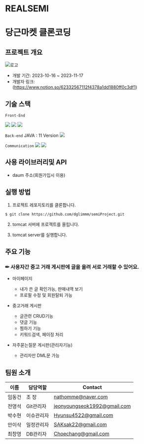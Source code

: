 # REALSEMI
# 당근마켓 클론코딩

## 프로젝트 개요

![로고](src/main/webapp/resources/images/img/dang.jpg)

- 개발 기간: 2023-10-16 ~ 2023-11-17
- 개발자 링크: (https://www.notion.so/62332567112f4378a1dd1880ff0c3df1)

## 기술 스택
`Front-End` 

<img src="https://img.shields.io/badge/javascript-000000?style=flat-square&logo=javascript&logoColor=#F7DF1E"/>
<img src="https://img.shields.io/badge/html5-000000?style=flat-square&logo=html5&logoColor=#E34F26"/>
<img src="https://img.shields.io/badge/css3-000000?style=flat-square&logo=css3&logoColor=#1572B6"/>



`Back-end`
JAVA : 11 Version
<img src="https://img.shields.io/badge/oracle-4479A1?style=flat-square&logo=oracle&logoColor=#F80000">

`Communication`
<img src="https://img.shields.io/badge/notion-000000?style=flat-square&logo=notion&logoColor=white">
<img src="https://img.shields.io/badge/github-181717?style=flat-square&logo=github&logoColor=white">

## 사용 라이브러리및 API
- daum 주소(회원가입시 이용)

## 실행 방법

1. 프로젝트 레포지토리를 클론합니다.

```sh
$ git clone https://github.com/dglimmm/semiProject.git
```

2. tomcat 서버에 프로젝트를 올립니다.

3. tomcat server를 실행합니다.


## 주요 기능

### ✏ 사용자간 **중고 거래 게시판**에 글을 올려 서로 거래할 수 있어요.  


+ 마이페이지
  + 내가 쓴 글 확인가능, 판매내역 보기
  + 프로필 수정 및 회원탈퇴 가능 

+ 중고거래 게시판
  + 글관련 CRUD기능
  + 댓글 기능
  + 찜하기 기능
  + 키워드검색, 페이징 처리
 
+ 자주묻는질문 게시판(관리자기능)
  + 관리자만 DML문 가능

## 팀원 소개

| 이름 | 담당역할 | Contact |
| --- | --- | --- |
| 임동건 | 조    장 | nathomme@naver.com |
| 전영석 | Git관리자 | jeonyoungseok1992@gmail.com |
| 박수현 | 이슈관리자 | Hyunsu4522@gmail.com |
| 안이삭 | 일정관리자 | SAKsak22@gmail.com |
| 최창영 |  DB관리자 | Choechang@gmail.com |
